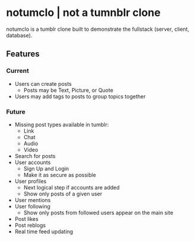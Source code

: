 # notumclo | not a tumnblr clone

notumclo is a tumblr clone built to demonstrate the fullstack (server, client,
database).

## Features

### Current

- Users can create posts
  - Posts may be Text, Picture, or Quote
- Users may add tags to posts to group topics together

### Future

- Missing post types available in tumblr:
  - Link
  - Chat
  - Audio
  - Video
- Search for posts
- User accounts
  - Sign Up and Login
  - Make it as secure as possible
- User profiles
  - Next logical step if accounts are added
  - Show only posts of a given user
- User mentions
- User following
  - Show only posts from followed users appear on the main site
- Post likes
- Post reblogs
- Real time feed updating

